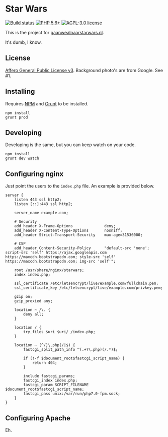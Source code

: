 # Star Wars

[![Build status][shield-build]][link-build]
[![PHP 5.6+][shield-php5]][php]
[![AGPL-3.0 license][shield-license]][license]

This is the project for [gaanwealnaarstarwars.nl][sw].

It's dumb, I know.

## License

[Affero General Public License v3][license]. Background photo's are from Google.
See #1.

## Installing

Requires [NPM][nodejs] and [Grunt][grunt] to be installed.

```shell
npm install
grunt prod
```

## Developing

Developing is the same, but you can keep watch on your code.

```shell
npm install
grunt dev watch
```

## Configuring nginx

Just point the users to the `index.php` file. An example is provided below.

```nginx
server {
    listen 443 ssl http2;
    listen [::]:443 ssl http2;

    server_name example.com;

    # Security
    add_header X-Frame-Options              deny;
    add_header X-Content-Type-Options       nosniff;
    add_header Strict-Transport-Security    max-age=31536000;

    # CSP
    add_header Content-Security-Policy      "default-src 'none'; script-src 'self' https://ajax.googleapis.com https://maxcdn.bootstrapcdn.com; style-src 'self' https://maxcdn.bootstrapcdn.com; img-src 'self'";

    root /usr/share/nginx/starwars;
    index index.php;

    ssl_certificate /etc/letsencrypt/live/example.com/fullchain.pem;
    ssl_certificate_key /etc/letsencrypt/live/example.com/privkey.pem;

    gzip on;
    gzip_proxied any;

    location ~ /\. {
        deny all;
    }

    location / {
        try_files $uri $uri/ /index.php;
    }

    location ~ [^/]\.php(/|$) {
        fastcgi_split_path_info ^(.+?\.php)(/.*)$;

        if (!-f $document_root$fastcgi_script_name) {
            return 404;
        }

        include fastcgi_params;
        fastcgi_index index.php;
        fastcgi_param SCRIPT_FILENAME $document_root$fastcgi_script_name;
        fastcgi_pass unix:/var/run/php7.0-fpm.sock;
    }
}
```

## Configuring Apache

Eh.

<!-- Shield images -->
[shield-build]: https://img.shields.io/travis/roelofr/starwars.svg
[shield-license]: https://img.shields.io/github/license/roelofr/starwars.svg
[shield-php5]: https://img.shields.io/badge/PHP-5.6%2B-8892BF.svg

<!-- Shield links -->
[link-build]: https://travis-ci.org/roelofr/starwars

<!-- Local files -->
[license]: LICENSE

<!-- Other links -->
[grunt]: http://gruntjs.com
[nodejs]: https://nodejs.org/
[php]: https://secure.php.net/supported-versions.php
[sw]: https://gaanwealnaarstarwars.nl/
